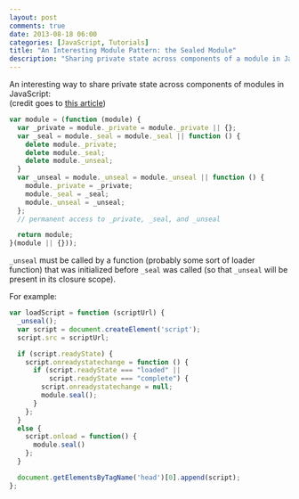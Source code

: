 ```yaml
---
layout: post
comments: true
date: 2013-08-18 06:00
categories: [JavaScript, Tutorials]
title: "An Interesting Module Pattern: the Sealed Module"
description: "Sharing private state across components of a module in JavaScript."
---
```


An interesting way to share private state across components of modules in JavaScript: <!-- more -->  
(credit goes to [this article](http://www.adequatelygood.com/JavaScript-Module-Pattern-In-Depth.html))

``` javascript
var module = (function (module) {
  var _private = module._private = module._private || {};
  var _seal = module._seal = module._seal || function () {
    delete module._private;
    delete module._seal;
    delete module._unseal;
  }
  var _unseal = module._unseal = module._unseal || function () {
    module._private = _private;
    module._seal = _seal;
    module._unseal = _unseal;
  };
  // permanent access to _private, _seal, and _unseal

  return module;
}(module || {}));
```

`_unseal` must be called by a function (probably some sort of loader function) that was initialized before `_seal` was called (so that `_unseal` will be present in its closure scope).

For example:

``` javascript
var loadScript = function (scriptUrl) {
  _unseal();
  var script = document.createElement('script');
  script.src = scriptUrl;

  if (script.readyState) {
    script.onreadystatechange = function () {
      if (script.readyState === "loaded" ||
          script.readyState === "complete") {
        script.onreadystatechange = null;
        module.seal();
      }
    };
  }
  else {
    script.onload = function() {
      module.seal()
    };
  }

  document.getElementsByTagName('head')[0].append(script);
};
```
